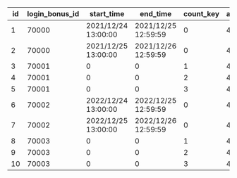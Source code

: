 |id|login_bonus_id|start_time|end_time|count_key|adv_id|
| --- | --- | --- | --- | --- | --- |
|1|70000|2021/12/24 13:00:00|2021/12/25 12:59:59|0|400|
|2|70000|2021/12/25 13:00:00|2021/12/26 12:59:59|0|401|
|3|70001|0|0|1|410|
|4|70001|0|0|2|411|
|5|70001|0|0|3|412|
|6|70002|2022/12/24 13:00:00|2022/12/25 12:59:59|0|400|
|7|70002|2022/12/25 13:00:00|2022/12/26 12:59:59|0|401|
|8|70003|0|0|1|413|
|9|70003|0|0|2|414|
|10|70003|0|0|3|415|